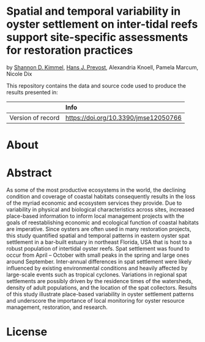 # Spatial and temporal variability in oyster settlement on inter-tidal reefs support site-specific assessments for restoration practices

by [Shannon D. Kimmel](https://github.com/skdunnigan), [Hans J. Prevost](https://github.com/hprev30), Alexandria Knoell, Pamela Marcum, Nicole Dix

This repository contains the data and source code used to produce the results presented in:

|                   | Info                                   |
|------------------:|:---------------------------------------|
| Version of record | <https://doi.org/10.3390/jmse12050766> |

# About

# Abstract

As some of the most productive ecosystems in the world, the declining condition and coverage of coastal habitats consequently results in the loss of the myriad economic and ecosystem services they provide. Due to variability in physical and biological characteristics across sites, increased place-based information to inform local management projects with the goals of reestablishing economic and ecological function of coastal habitats are imperative. Since oysters are often used in many restoration projects, this study quantified spatial and temporal patterns in eastern oyster spat settlement in a bar-built estuary in northeast Florida, USA that is host to a robust population of intertidal oyster reefs. Spat settlement was found to occur from April – October with small peaks in the spring and large ones around September. Inter-annual differences in spat settlement were likely influenced by existing environmental conditions and heavily affected by large-scale events such as tropical cyclones. Variations in regional spat settlements are possibly driven by the residence times of the watersheds, density of adult populations, and the location of the spat collectors. Results of this study illustrate place-based variability in oyster settlement patterns and underscore the importance of local monitoring for oyster resource management, restoration, and research.

# License
